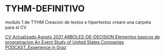 # TYHM-DEFINITIVO
modulo 1 de TYHM
Creacion de textos e hipertextos 
creare una carpeta para el CV

<p>
   <a href="https://alvaronavarro4.github.io/TYHM-DEFINITIVO/CV_NAVARRO_CANGAS_Alvaro%20(1).pdf"
     >CV Actualizado Agosto 2021 </a>
    <a href="https://alvaronavarro4.github.io/TYHM-DEFINITIVO/ARBOLES-DE-DECISION-ENTREGA-DE-COMPLEMENTO-R.html"
    >ARBOLES-DE-DECISION </a>
    <a href="https://alvaronavarro4.github.io/TYHM-DEFINITIVO/indu-facha.html"
    >Elementos basicos de programacion </a>
    <a href="https://alvaronavarro4.github.io/TYHM-DEFINITIVO/M&A. Event Study.pdf"
    >An Event Study of United States Companies </a>
  <a href="https://alvaronavarro4.github.io/TYHM-DEFINITIVO/PODCAST_Experience in Graz"
    >PODCAST_Experience in Graz </a>
